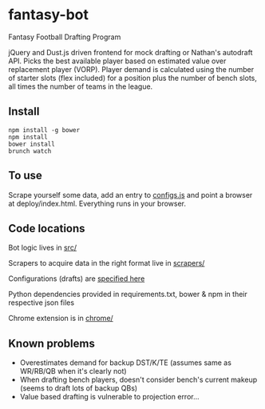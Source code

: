 fantasy-bot
===========

Fantasy Football Drafting Program

jQuery and Dust.js driven frontend for mock drafting or Nathan's
autodraft API. Picks the best available player based on estimated
value over replacement player (VORP). Player demand is calculated
using the number of starter slots (flex included) for a position plus
the number of bench slots, all times the number of teams in the
league.

Install
-------
```shell
npm install -g bower
npm install
bower install
brunch watch
```

To use
------

Scrape yourself some data, add an entry to [configs.js](app/src/config/configs.js) and point a
browser at deploy/index.html. Everything runs in your browser.

Code locations
--------------

Bot logic lives in [src/](app/src/)

Scrapers to acquire data in the right format live in [scrapers/](scrapers/)

Configurations (drafts) are [specified here](app/src/config/configs.js)

Python dependencies provided in requirements.txt, bower & npm in their respective json files

Chrome extension is in [chrome/](chrome/)

Known problems
--------------
   * Overestimates demand for backup DST/K/TE (assumes same as WR/RB/QB when it's clearly not)
   * When drafting bench players, doesn't consider bench's current makeup (seems to draft lots of backup QBs)
   * Value based drafting is vulnerable to projection error...
